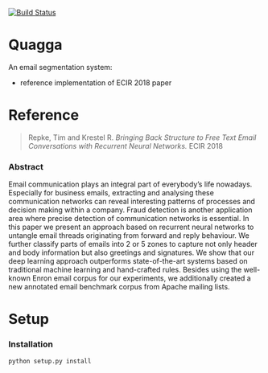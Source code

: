 [![Build Status](https://travis-ci.com/HPI-Information-Systems/QuaggaLib.svg?branch=master)](https://travis-ci.com/HPI-Information-Systems/QuaggaLib)
# Quagga
An email segmentation system:
- reference implementation of ECIR 2018 paper

# Reference

> Repke, Tim and Krestel R. *Bringing Back Structure to Free Text Email Conversations with Recurrent Neural Networks.* ECIR 2018

### Abstract
Email communication plays an integral part of everybody’s
life nowadays. Especially for business emails, extracting and analysing
these communication networks can reveal interesting patterns of processes
and decision making within a company. Fraud detection is another
application area where precise detection of communication networks is
essential. In this paper we present an approach based on recurrent neural
networks to untangle email threads originating from forward and reply
behaviour. We further classify parts of emails into 2 or 5 zones to capture
not only header and body information but also greetings and signatures.
We show that our deep learning approach outperforms state-of-the-art
systems based on traditional machine learning and hand-crafted rules.
Besides using the well-known Enron email corpus for our experiments,
we additionally created a new annotated email benchmark corpus from
Apache mailing lists.

# Setup
### Installation
```python setup.py install```



